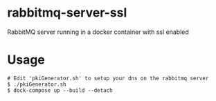 # rabbitmq-server-ssl
RabbitMQ server running in a docker container with ssl enabled

# Usage

```
# Edit 'pkiGenerator.sh' to setup your dns on the rabbitmq server
$ ./pkiGenerator.sh
$ dock-compose up --build --detach
```
